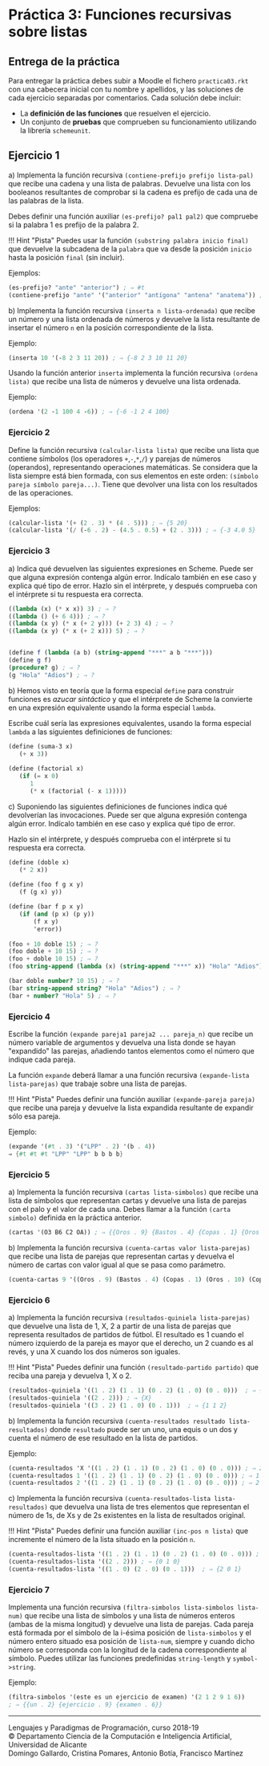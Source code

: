 
# Práctica 3: Funciones recursivas sobre listas

## Entrega de la práctica

Para entregar la práctica debes subir a Moodle el fichero
`practica03.rkt` con una cabecera inicial con tu nombre y apellidos, y
las soluciones de cada ejercicio separadas por comentarios. Cada
solución debe incluir:

- La **definición de las funciones** que resuelven el ejercicio.
- Un conjunto de **pruebas** que comprueben su funcionamiento
  utilizando la librería `schemeunit`. 

## Ejercicio 1

a) Implementa la función recursiva `(contiene-prefijo prefijo
lista-pal)` que recibe una cadena y una lista de palabras. Devuelve
una lista con los booleanos resultantes de comprobar si la cadena es
prefijo de cada una de las palabras de la lista.

Debes definir una función auxiliar `(es-prefijo? pal1 pal2)` que
compruebe si la palabra 1 es prefijo de la palabra 2.

!!! Hint "Pista"
    Puedes usar la función `(substring palabra inicio final)` que devuelve
    la subcadena de la `palabra` que va desde la posición `inicio` hasta
    la posición `final` (sin incluir).

Ejemplos:

```scheme
(es-prefijo? "ante" "anterior") ; ⇒ #t
(contiene-prefijo "ante" '("anterior" "antígona" "antena" "anatema")) ; ⇒ {#t #f #t #f}
```


b) Implementa la función recursiva `(inserta n lista-ordenada)` que recibe un
número y una lista ordenada de números y devuelve la lista resultante
de insertar el número `n` en la posición correspondiente de la lista.

Ejemplo:

```scheme
(inserta 10 '(-8 2 3 11 20)) ; ⇒ {-8 2 3 10 11 20}
```

Usando la función anterior `inserta` implementa la función recursiva
`(ordena lista)` que recibe una lista de números y devuelve una lista
ordenada.

Ejemplo:

```scheme
(ordena '(2 -1 100 4 -6)) ; ⇒ {-6 -1 2 4 100}
```


### Ejercicio 2 ###

Define la función recursiva `(calcular-lista lista)` que recibe una lista que
contiene símbolos (los operadores `+`,`-`,`*`,`/`) y parejas de números
(operandos), representando operaciones matemáticas. Se considera que
la lista siempre está bien formada, con sus elementos en este orden:
`(símbolo pareja símbolo pareja...)`. Tiene que devolver una lista con
los resultados de las operaciones.

Ejemplos:

```scheme
(calcular-lista '(+ (2 . 3) * (4 . 5))) ; ⇒ {5 20}
(calcular-lista '(/ (-6 . 2) - (4.5 . 0.5) + (2 . 3))) ; ⇒ {-3 4.0 5}
```


### Ejercicio 3 ###

a) Indica qué devuelven las siguientes expresiones en Scheme. Puede ser
que alguna expresión contenga algún error. Indícalo también en ese
caso y explica qué tipo de error. Hazlo sin el intérprete, y después
comprueba con el intérprete si tu respuesta era correcta.


```scheme
((lambda (x) (* x x)) 3) ; ⇒ ?
((lambda () (+ 6 4))) ; ⇒ ?
((lambda (x y) (* x (+ 2 y))) (+ 2 3) 4) ; ⇒ ?
((lambda (x y) (* x (+ 2 x))) 5) ; ⇒ ?


(define f (lambda (a b) (string-append "***" a b "***")))
(define g f)
(procedure? g) ; ⇒ ?
(g "Hola" "Adios") ; ⇒ ?
```

b) Hemos visto en teoría que la forma especial `define` para construir
funciones es _azucar sintáctico_ y que el intérprete de Scheme la
convierte en una expresión equivalente usando la forma especial
`lambda`.

Escribe cuál sería las expresiones equivalentes, usando la forma
especial `lambda` a las siguientes definiciones de funciones:

```scheme
(define (suma-3 x)
   (+ x 3))
    
(define (factorial x)
   (if (= x 0)
      1
      (* x (factorial (- x 1)))))
```


c) Suponiendo las siguientes definiciones de funciones indica qué
devolverían las invocaciones. Puede ser que alguna expresión contenga
algún error. Indícalo también en ese caso y explica qué tipo de error.

Hazlo sin el intérprete, y después comprueba con el intérprete si tu
respuesta era correcta.


```scheme
(define (doble x)
   (* 2 x))
   
(define (foo f g x y)
   (f (g x) y))

(define (bar f p x y)
   (if (and (p x) (p y))
       (f x y)
       'error))
       
(foo + 10 doble 15) ; ⇒ ?
(foo doble + 10 15) ; ⇒ ?
(foo + doble 10 15) ; ⇒ ?
(foo string-append (lambda (x) (string-append "***" x)) "Hola" "Adios") ; ⇒ ?

(bar doble number? 10 15) ; ⇒ ?
(bar string-append string? "Hola" "Adios") ; ⇒ ?
(bar + number? "Hola" 5) ; ⇒ ?
```


### Ejercicio 4 ###

Escribe la función `(expande pareja1 pareja2 ... pareja_n)` que recibe
un número variable de argumentos y devuelva una lista donde se hayan
"expandido" las parejas, añadiendo tantos elementos como el número que
indique cada pareja. 

La función `expande` deberá llamar a una función recursiva
`(expande-lista lista-parejas)` que trabaje sobre una lista de parejas.

!!! Hint "Pista"
    Puedes definir una función auxiliar `(expande-pareja pareja)` que
    recibe una pareja y devuelve la lista expandida resultante de expandir
    sólo esa pareja.

Ejemplo:

```scheme
(expande '(#t . 3) '("LPP" . 2) '(b . 4)) 
⇒ {#t #t #t "LPP" "LPP" b b b b}
```

### Ejercicio 5 ###

a) Implementa la función recursiva `(cartas lista-simbolos)` que
recibe una lista de símbolos que representan cartas y devuelve una
lista de parejas con el palo y el valor de cada una. Debes llamar a la
función `(carta simbolo)` definida en la práctica anterior.

```scheme
(cartas '(O3 B6 C2 OA)) ; ⇒ {{Oros . 9} {Bastos . 4} {Copas . 1} {Oros . 10}}
```

b) Implementa la función recursiva `(cuenta-cartas valor
lista-parejas)` que recibe una lista de parejas que representan cartas
y devuelva el número de cartas con valor igual al que se pasa como
parámetro.

```scheme
(cuenta-cartas 9 '((Oros . 9) (Bastos . 4) (Copas . 1) (Oros . 10) (Copas . 9))) ; ⇒ 2
```


### Ejercicio 6 ###

a) Implementa la función recursiva `(resultados‐quiniela lista‐parejas)`
que devuelve una lista de 1, X, 2 a partir de una lista de parejas que
representa resultados de partidos de fútbol. El resultado es 1 cuando
el número izquierdo de la pareja es mayor que el derecho, un 2 cuando
es al revés, y una X cuando los dos números son iguales.

!!! Hint "Pista"
    Puedes definir una función `(resultado-partido partido)`
    que reciba una pareja y devuelva 1, X o 2.

```scheme
(resultados-quiniela '((1 . 2) (1 . 1) (0 . 2) (1 . 0) (0 . 0)))  ; ⇒ {2 X 2 1 X}
(resultados-quiniela '((2 . 2))) ; ⇒ {X}
(resultados-quiniela '((3 . 2) (1 . 0) (0 . 1)))  ; ⇒ {1 1 2}
```

b) Implementa la función recursiva `(cuenta-resultados resultado lista-resultados)`
donde `resultado` puede ser un uno, una equis o un dos y cuenta el
número de ese resultado en la lista de partidos.

Ejemplo:

```scheme
(cuenta-resultados 'X '((1 . 2) (1 . 1) (0 . 2) (1 . 0) (0 . 0))) ; ⇒ 2
(cuenta-resultados 1 '((1 . 2) (1 . 1) (0 . 2) (1 . 0) (0 . 0))) ; ⇒ 1
(cuenta-resultados 2 '((1 . 2) (1 . 1) (0 . 2) (1 . 0) (0 . 0))) ; ⇒ 2
```

c) Implementa la función recursiva `(cuenta-resultados-lista
lista-resultados)` que devuelva una lista de tres elementos que
representan el número de 1s, de Xs y de 2s existentes en la lista de
resultados original.

!!! Hint "Pista"
    Puedes definir una función auxiliar `(inc-pos n lista)` que
    incremente el número de la lista situado en la posición `n`.

```scheme
(cuenta-resultados-lista '((1 . 2) (1 . 1) (0 . 2) (1 . 0) (0 . 0))) ; ⇒ {1 2 2}
(cuenta-resultados-lista '((2 . 2))) ; ⇒ {0 1 0}
(cuenta-resultados-lista '((1 . 0) (2 . 0) (0 . 1)))  ; ⇒ {2 0 1}
```


### Ejercicio 7 ###

Implementa una función recursiva `(filtra-simbolos lista-simbolos
lista-num)` que recibe una lista de símbolos y una lista de números
enteros (ambas de la misma longitud) y devuelve una lista de
parejas. Cada pareja está formada por el símbolo de la i-ésima
posición de `lista-simbolos` y el número entero situado esa posición
de `lista-num`, siempre y cuando dicho número se corresponda con la
longitud de la cadena correspondiente al símbolo. Puedes utilizar las
funciones predefinidas `string-length` y `symbol->string`.

Ejemplo:

```scheme
(filtra-simbolos '(este es un ejercicio de examen) '(2 1 2 9 1 6))
; ⇒ {{un . 2} {ejercicio . 9} {examen . 6}}
```



----

Lenguajes y Paradigmas de Programación, curso 2018-19  
© Departamento Ciencia de la Computación e Inteligencia Artificial, Universidad de Alicante  
Domingo Gallardo, Cristina Pomares, Antonio Botía, Francisco Martínez
